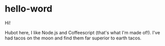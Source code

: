 # hello-word

Hi!

Hubot here, I like Node.js and Coffeescript (that's what I'm made of!).
I've had tacos on the moon and find them far superior to earth tacos.
